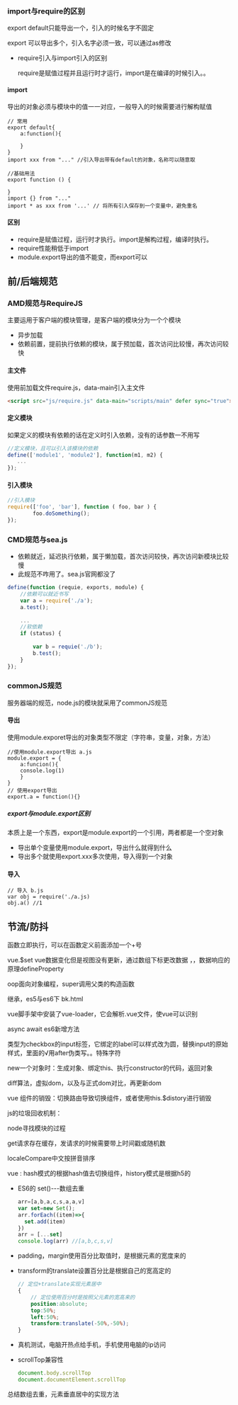 ### import与require的区别

export default只能导出一个，引入的时候名字不固定

export 可以导出多个，引入名字必须一致，可以通过as修改

- require引入与import引入的区别

  require是赋值过程并且运行时才运行，import是在编译的时候引入。。

#### import

导出的对象必须与模块中的值一一对应，一般导入的时候需要进行解构赋值

~~~
// 常用
export default{
    a:function(){
        
    }
}
import xxx from "..." //引入导出带有default的对象，名称可以随意取

//基础用法
export function () {
    
}
import {} from "..."
import * as xxx from '...' // 将所有引入保存到一个变量中，避免重名
~~~

#### 区别

* require是赋值过程，运行时才执行。import是解构过程，编译时执行。
* require性能稍低于import
* module.export导出的值不能变，而export可以

## 前/后端规范

### AMD规范与RequireJS

主要运用于客户端的模块管理，是客户端的模块分为一个个模块

* 异步加载
* 依赖前置，提前执行依赖的模块，属于预加载，首次访问比较慢，再次访问较快

#### 主文件

使用前加载文件require.js，data-main引入主文件

~~~html
<script src="js/require.js" data-main="scripts/main" defer sync="true"></script>
~~~

#### 定义模块

如果定义的模块有依赖的话在定义时引入依赖，没有的话参数一不用写

~~~js
//定义模块，且可以引入该模块的依赖
define(['module1', 'module2'], function(m1, m2) {
   ...
});
~~~

#### 引入模块

  ~~~js
  //引入模块
  require(['foo', 'bar'], function ( foo, bar ) {
          foo.doSomething();
  });
  ~~~

### CMD规范与sea.js

* 依赖就近，延迟执行依赖，属于懒加载，首次访问较快，再次访问新模块比较慢
* 此规范不咋用了。sea.js官网都没了

~~~javascript
define(function (requie, exports, module) {
    //依赖可以就近书写
    var a = require('./a');
    a.test();
     
    ...
    //软依赖
    if (status) {
     
        var b = requie('./b');
        b.test();
    }
});

~~~

### commonJS规范

服务器端的规范，node.js的模块就采用了commonJS规范

#### 导出

使用module.exporet导出的对象类型不限定（字符串，变量，对象，方法）

~~~
//使用module.export导出 a.js
module.export = {
    a:funcion(){
	console.log(1)      
    }
}
// 使用export导出
export.a = function(){}
~~~

##### export与module.export区别

本质上是一个东西，export是module.export的一个引用，两者都是一个空对象

* 导出单个变量使用module.export，导出什么就得到什么
* 导出多个就使用export.xxx多次使用，导入得到一个对象

#### 导入

~~~
// 导入 b.js
var obj = require('./a.js)
obj.a() //1
~~~

## 节流/防抖

函数立即执行，可以在函数定义前面添加一个+号

vue.$set   vue数据变化但是视图没有更新，通过数组下标更改数据 ，，数据响应的原理defineProperty

oop面向对象编程，super调用父类的构造函数

继承，es5与es6下  bk.html

vue脚手架中安装了vue-loader，它会解析.vue文件，使vue可以识别

async await   es6新增方法

类型为checkbox的input标签，它绑定的label可以样式改为圆，替换input的原始样式，里面的√用after伪类写。。特殊字符

new一个对象时：生成对象、绑定this、执行constructor的代码，返回对象

diff算法，虚拟dom，以及与正式dom对比，再更新dom

vue 组件的销毁：切换路由导致切换组件，或者使用this.$distory进行销毁

js的垃圾回收机制：

node寻找模块的过程

get请求存在缓存，发请求的时候需要带上时间戳或随机数

localeCompare中文按拼音排序

vue : hash模式的根据hash值去切换组件，history模式是根据h5的

* ES6的 set()---数组去重

  ~~~js
  arr=[a,b,a,c,s,a,a,v]
  var set=new Set();
  arr.forEach((item)=>{
  	set.add(item)
  })
  arr = [...set]
  console.log(arr) //[a,b,c,s,v]
  ~~~

* padding，margin使用百分比取值时，是根据元素的宽度来的

* transform的translate设置百分比是根据自己的宽高定的

  ~~~scss
  // 定位+translate实现元素居中
  {
      // 定位使用百分时是按照父元素的宽高来的
      position:absolute;
      top:50%;
      left:50%;
      transform:translate(-50%,-50%);
  }
  ~~~

* 真机测试，电脑开热点给手机，手机使用电脑的ip访问

* scrollTop兼容性

  ~~~js
  document.body.scrollTop
  document.documentElement.scrollTop
  ~~~

总结数组去重，元素垂直居中的实现方法

